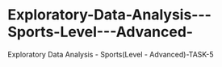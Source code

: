 # Exploratory-Data-Analysis---Sports-Level---Advanced-
Exploratory Data Analysis - Sports(Level - Advanced)-TASK-5
